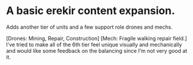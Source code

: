 # A basic erekir content expansion.
Adds another tier of units and a few support role drones and mechs.

[Drones: Mining, Repair, Construction]
[Mech: Fragile walking repair field.]
I've tried to make all of the 6th tier feel unique visually and mechanically and would like some feedback on the balancing since I'm not very good at it.

